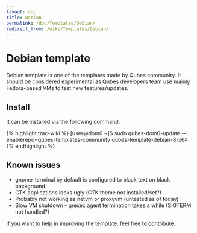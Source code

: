 ```yaml
---
layout: doc
title: Debian
permalink: /doc/Templates/Debian/
redirect_from: /wiki/Templates/Debian/
---
```


Debian template
===============

Debian template is one of the templates made by Qubes community. It should be considered experimental as Qubes developers team use mainly Fedora-based VMs to test new features/updates.

Install
-------

It can be installed via the following command:

{% highlight trac-wiki %}
[user@dom0 ~]$ sudo qubes-dom0-update --enablerepo=qubes-templates-community qubes-template-debian-8-x64
{% endhighlight %}

Known issues
------------

-   gnome-terminal by default is configured to black text on black background
-   GTK applications looks ugly (GTK theme not installed/set?)
-   Probably not working as netvm or proxyvm (untested as of today)
-   Slow VM shutdown - qrexec agent termination takes a while (SIGTERM not handled?)

If you want to help in improving the template, feel free to [contribute](/doc/ContributingHowto).

